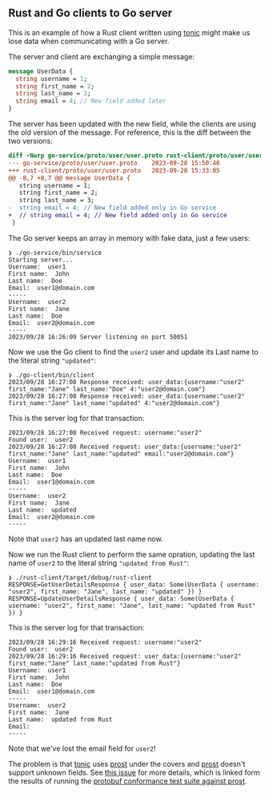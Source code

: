## Rust and Go clients to Go server

This is an example of how a Rust client written using [tonic] might make us lose data when communicating with a Go server.

The server and client are exchanging a simple message:

```protobuf
message UserData {
  string username = 1;
  string first_name = 2;
  string last_name = 3;
  string email = 4; // New field added later
}
```

The server has been updated with the new field, while the clients are using the old version of the message.
For reference, this is the diff between the two versions:

```diff
diff -Nurp go-service/proto/user/user.proto rust-client/proto/user/user.proto
--- go-service/proto/user/user.proto    2023-09-28 15:50:46
+++ rust-client/proto/user/user.proto   2023-09-28 15:33:05
@@ -8,7 +8,7 @@ message UserData {
   string username = 1;
   string first_name = 2;
   string last_name = 3;
-  string email = 4; // New field added only in Go service
+  // string email = 4; // New field added only in Go service
 }
 ```

 The Go server keeps an array in memory with fake data, just a few users:
 ```
 ❯ ./go-service/bin/service
Starting server...
Username:  user1
First name:  John
Last name:  Doe
Email:  user1@domain.com
-----
Username:  user2
First name:  Jane
Last name:  Doe
Email:  user2@domain.com
-----
2023/09/28 16:26:09 Server listening on port 50051
 ```

Now we use the Go client to find the `user2` user and update its Last name to the literal string `"updated"`:

```
❯ ./go-client/bin/client
2023/09/28 16:27:08 Response received: user_data:{username:"user2" first_name:"Jane" last_name:"Doe" 4:"user2@domain.com"}
2023/09/28 16:27:08 Response received: user_data:{username:"user2" first_name:"Jane" last_name:"updated" 4:"user2@domain.com"}
```

This is the server log for that transaction:

```
2023/09/28 16:27:08 Received request: username:"user2"
Found user:  user2
2023/09/28 16:27:08 Received request: user_data:{username:"user2" first_name:"Jane" last_name:"updated" email:"user2@domain.com"}
Username:  user1
First name:  John
Last name:  Doe
Email:  user1@domain.com
-----
Username:  user2
First name:  Jane
Last name:  updated
Email:  user2@domain.com
-----
```

Note that `user2` has an updated last name now.

Now we run the Rust client to perform the same opration,
updating the last name of `user2` to the literal string `"updated from Rust"`:

```
❯ ./rust-client/target/debug/rust-client
RESPONSE=GetUserDetailsResponse { user_data: Some(UserData { username: "user2", first_name: "Jane", last_name: "updated" }) }
RESPONSE=UpdateUserDetailsResponse { user_data: Some(UserData { username: "user2", first_name: "Jane", last_name: "updated from Rust" }) }
```

This is the server log for that transaction:

```
2023/09/28 16:29:16 Received request: username:"user2"
Found user:  user2
2023/09/28 16:29:16 Received request: user_data:{username:"user2" first_name:"Jane" last_name:"updated from Rust"}
Username:  user1
First name:  John
Last name:  Doe
Email:  user1@domain.com
-----
Username:  user2
First name:  Jane
Last name:  updated from Rust
Email:
-----
```

Note that we've lost the email field for `user2`!

The problem is that [tonic] uses [prost] under the covers and [prost] doesn't support unknown fields.
See [this issue](https://github.com/tokio-rs/prost/issues/2) for more details, which is linked form the
results of running the [protobuf conformance test suite against prost](https://github.com/tokio-rs/prost/blob/master/conformance/failing_tests.txt).

[tonic]: https://github.com/hyperium/tonic
[prost]: https://github.com/tokio-rs/prost
